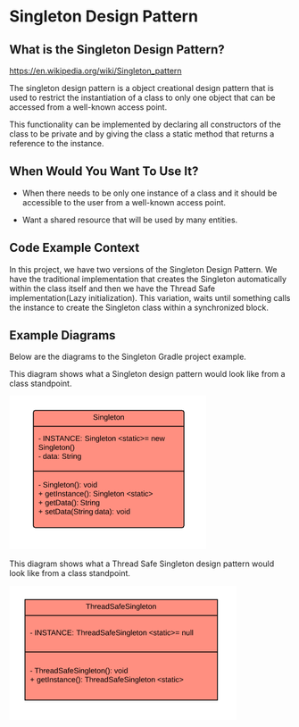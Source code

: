 # Singleton Design Pattern

## What is the Singleton Design Pattern?

https://en.wikipedia.org/wiki/Singleton_pattern

The singleton design pattern is a object creational design pattern that is used to restrict the instantiation of a class to only one object that can be accessed from a well-known access point.

This functionality can be implemented by declaring all constructors of the class to be private and by giving the class a static method that returns a reference to the instance.

## When Would You Want To Use It?

* When there needs to be only one instance of a class and it should be accessible to the user from a well-known access point.

* Want a shared resource that will be used by many entities.

## Code Example Context
In this project, we have two versions of the Singleton Design Pattern.
We have the traditional implementation that creates the Singleton automatically within the class itself and then we have the Thread Safe implementation(Lazy initialization).
This variation, waits until something calls the instance to create the Singleton class within a synchronized block.

## Example Diagrams

Below are the diagrams to the Singleton Gradle project example.

This diagram shows what a Singleton design pattern would look like from a class standpoint.

![Singleton](src/main/resources/diagrams/SingletonDesignPattern.png?raw=true "Singleton Example")


This diagram shows what a Thread Safe Singleton design pattern would look like from a class standpoint.

![Thread Safe Singleton](src/main/resources/diagrams/ThreadSafeSingletonDesignPattern.png?raw=true "Thread Safe Singleton Example")

